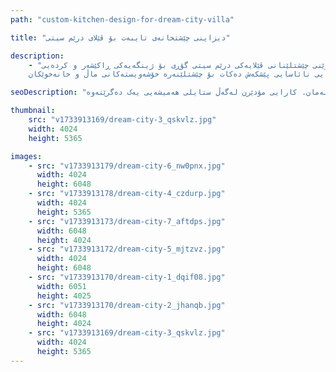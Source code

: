 ```yaml
---
path: "custom-kitchen-design-for-dream-city-villa"

title: "دیزاینی چێشتخانەی تایبەت بۆ ڤێلای درێم سیتی"

description:
    - "ئەم دیزاینی چێشتخانەیە شوێنی چێشتلێنانی ڤێلایەکی درێم سیتی گۆڕی بۆ ژینگەیەکی ڕاکێشەر و کردەیی.
    پڕۆژەکە بە شێوەیەکی ڕێکوپێک ئامێرە باشترینەکانی لەگەڵ کەرەستە جوانەکان تێکەڵ کرد، چێشتخانەیەکی دروست کرد کە هەم جوان و هەم زۆر کارا بوو. بە وردی پلان بۆ دانراو بۆ پشتگیریکردنی چێشتلێنانی گۆرمێ و میوانداری بێ هەوڵ، دیزاینەکە هاوسەنگی لە نێوان جوانناسی ناسک و چارەسەری شوێنی کارکردنی ژیرانە دروست کرد. تەواوکارییە باشەکان و پلانی وردبینانە دڵنیایی کرد کە چێشتخانەکە ببێتە دڵی ماڵەکە، کە هەم ڕاکێشانی بینین و هەم کارایی نائاسایی پێشکەش دەکات بۆ چێشتلێنەرە خۆشەویستەکانی ماڵ و خانەخوێکان."

seoDescription: "چێشتخانەی لوکسی نوێکراوەمان لە ڤێلای درێم سیتی ببینە کە دیزاینی تایبەت، ئامێری باش و کەرەستەی جوانی تێدایە. شوێنی چێشتلێنانت بگۆڕە لەگەڵ دیزاینەرە شارەزاکانی چێشتخانەمان. کارایی مۆدێرن لەگەڵ ستایلی هەمیشەیی یەک دەگرێتەوە."

thumbnail: 
    src: "v1733913169/dream-city-3_qskvlz.jpg"
    width: 4024
    height: 5365

images:
    - src: "v1733913179/dream-city-6_nw0pnx.jpg"
      width: 4024
      height: 6048
    - src: "v1733913178/dream-city-4_czdurp.jpg"
      width: 4024
      height: 5365
    - src: "v1733913173/dream-city-7_aftdps.jpg"
      width: 6048
      height: 4024
    - src: "v1733913172/dream-city-5_mjtzvz.jpg"
      width: 4024
      height: 6048
    - src: "v1733913170/dream-city-1_dqif08.jpg"
      width: 6051
      height: 4025
    - src: "v1733913170/dream-city-2_jhanqb.jpg"
      width: 6048
      height: 4024
    - src: "v1733913169/dream-city-3_qskvlz.jpg"
      width: 4024
      height: 5365
---
```

